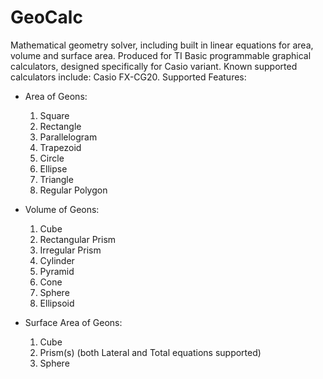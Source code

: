 # GeoCalc
Mathematical geometry solver, including built in linear equations for area, volume and surface area. Produced for TI Basic programmable graphical calculators, designed specifically for Casio variant. Known supported calculators include: Casio FX-CG20.
Supported Features:
 - Area of Geons:
    1. Square
    2. Rectangle
    3. Parallelogram
    4. Trapezoid
    5. Circle
    6. Ellipse
    7. Triangle
    8. Regular Polygon

- Volume of Geons:
    1. Cube
    2. Rectangular Prism
    3. Irregular Prism
    4. Cylinder
    5. Pyramid
    6. Cone
    7. Sphere
    8. Ellipsoid

- Surface Area of Geons:
    1. Cube
    2. Prism(s) (both Lateral and Total equations supported)
    3. Sphere
